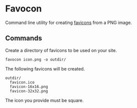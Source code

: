 # Favocon

Command line utility for creating
[favicons](https://en.wikipedia.org/wiki/Favicon) from a PNG image.


## Commands

Create a directory of favicons to be used on your site.

``` shell
favocon icon.png -o outdir/
```

The following favicons will be created.

``` shell
outdir/
  favicon.ico
  favicon-16x16.png
  favicon-32x32.png
```

The icon you provide must be square.
